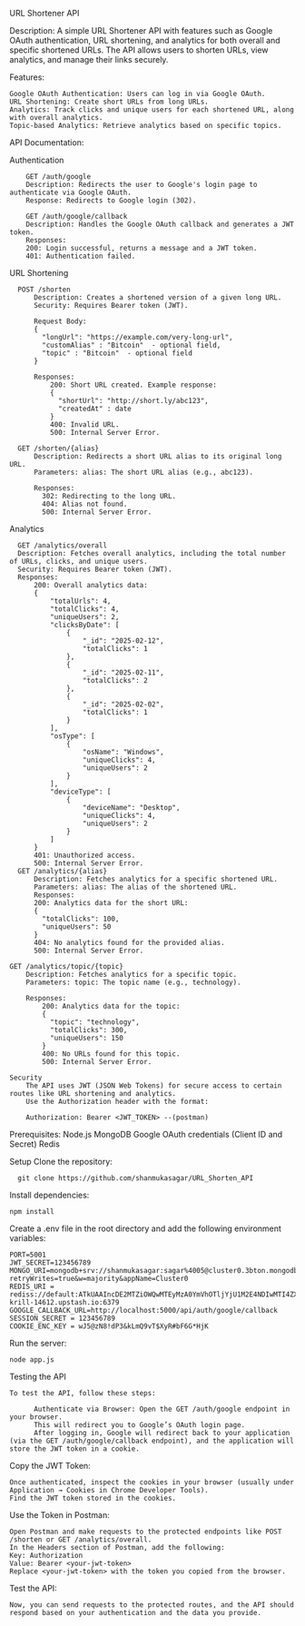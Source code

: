URL Shortener API

Description:
A simple URL Shortener API with features such as Google OAuth authentication, URL shortening, and analytics for both overall and specific shortened URLs. The API allows users to shorten URLs, view analytics, and manage their links securely.

Features:

    Google OAuth Authentication: Users can log in via Google OAuth.
    URL Shortening: Create short URLs from long URLs.
    Analytics: Track clicks and unique users for each shortened URL, along with overall analytics.
    Topic-based Analytics: Retrieve analytics based on specific topics.
    
API Documentation:

  Authentication
    
        GET /auth/google
        Description: Redirects the user to Google's login page to authenticate via Google OAuth.
        Response: Redirects to Google login (302).
        
        GET /auth/google/callback
        Description: Handles the Google OAuth callback and generates a JWT token.
        Responses:
        200: Login successful, returns a message and a JWT token.
        401: Authentication failed.

        
  URL Shortening
      
      POST /shorten
          Description: Creates a shortened version of a given long URL.
          Security: Requires Bearer token (JWT).
          
          Request Body:
          {
            "longUrl": "https://example.com/very-long-url",
            "customAlias" : "Bitcoin"  - optional field,
            "topic" : "Bitcoin"  - optional field
          }
          
          Responses:
              200: Short URL created. Example response:
              {
                "shortUrl": "http://short.ly/abc123",
                "createdAt" : date
              }
              400: Invalid URL.
              500: Internal Server Error.
              
      GET /shorten/{alias}
          Description: Redirects a short URL alias to its original long URL.
          Parameters: alias: The short URL alias (e.g., abc123).
          
          Responses:
            302: Redirecting to the long URL.
            404: Alias not found.
            500: Internal Server Error.
      
Analytics

      GET /analytics/overall
      Description: Fetches overall analytics, including the total number of URLs, clicks, and unique users.
      Security: Requires Bearer token (JWT).
      Responses:
          200: Overall analytics data:
          {
              "totalUrls": 4,
              "totalClicks": 4,
              "uniqueUsers": 2,
              "clicksByDate": [
                  {
                      "_id": "2025-02-12",
                      "totalClicks": 1
                  },
                  {
                      "_id": "2025-02-11",
                      "totalClicks": 2
                  },
                  {
                      "_id": "2025-02-02",
                      "totalClicks": 1
                  }
              ],
              "osType": [
                  {
                      "osName": "Windows",
                      "uniqueClicks": 4,
                      "uniqueUsers": 2
                  }
              ],
              "deviceType": [
                  {
                      "deviceName": "Desktop",
                      "uniqueClicks": 4,
                      "uniqueUsers": 2
                  }
              ]
          }
          401: Unauthorized access.
          500: Internal Server Error.
      GET /analytics/{alias}
          Description: Fetches analytics for a specific shortened URL.
          Parameters: alias: The alias of the shortened URL.
          Responses:
          200: Analytics data for the short URL:
          {
            "totalClicks": 100,
            "uniqueUsers": 50
          }
          404: No analytics found for the provided alias.
          500: Internal Server Error.
          
    GET /analytics/topic/{topic}
        Description: Fetches analytics for a specific topic.
        Parameters: topic: The topic name (e.g., technology).
        
        Responses:
            200: Analytics data for the topic:
            {
              "topic": "technology",
              "totalClicks": 300,
              "uniqueUsers": 150
            }
            400: No URLs found for this topic.
            500: Internal Server Error.
  
    Security
        The API uses JWT (JSON Web Tokens) for secure access to certain routes like URL shortening and analytics.
        Use the Authorization header with the format:

        Authorization: Bearer <JWT_TOKEN> --(postman)

Prerequisites:
    Node.js
    MongoDB
    Google OAuth credentials (Client ID and Secret)
    Redis
    
Setup
  Clone the repository:
  
      git clone https://github.com/shanmukasagar/URL_Shorten_API
      
  Install dependencies:

    npm install
    
Create a .env file in the root directory and add the following environment variables:

    PORT=5001
    JWT_SECRET=123456789
    MONGO_URI=mongodb+srv://shanmukasagar:sagar%4005@cluster0.3bton.mongodb.net/?retryWrites=true&w=majority&appName=Cluster0
    REDIS_URI = rediss://default:ATkUAAIncDE2MTZiOWQwMTEyMzA0YmVhOTljYjU1M2E4NDIwMTI4ZXAxMTQ2MTI@capable-krill-14612.upstash.io:6379
    GOOGLE_CALLBACK_URL=http://localhost:5000/api/auth/google/callback
    SESSION_SECRET = 123456789
    COOKIE_ENC_KEY = wJ5@zN8!dP3&kLmQ9vT$XyR#bF6G*HjK

    
Run the server:

    node app.js
    
Testing the API

    To test the API, follow these steps:
        
          Authenticate via Browser: Open the GET /auth/google endpoint in your browser.
          This will redirect you to Google’s OAuth login page.
          After logging in, Google will redirect back to your application (via the GET /auth/google/callback endpoint), and the application will store the JWT token in a cookie.
    
  Copy the JWT Token:

    Once authenticated, inspect the cookies in your browser (usually under Application → Cookies in Chrome Developer Tools).
    Find the JWT token stored in the cookies.
    
  Use the Token in Postman:
  
    Open Postman and make requests to the protected endpoints like POST /shorten or GET /analytics/overall.
    In the Headers section of Postman, add the following:
    Key: Authorization
    Value: Bearer <your-jwt-token>
    Replace <your-jwt-token> with the token you copied from the browser.
    
  Test the API:

    Now, you can send requests to the protected routes, and the API should respond based on your authentication and the data you provide.

